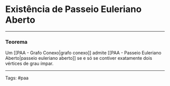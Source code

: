 
# Existência de Passeio Euleriano Aberto

---

### Teorema

Um [[PAA - Grafo Conexo|grafo conexo]] admite [[PAA - Passeio Euleriano Aberto|passeio euleriano aberto]] se e só se contiver exatamente dois vértices de grau ímpar.

---

Tags: #paa

